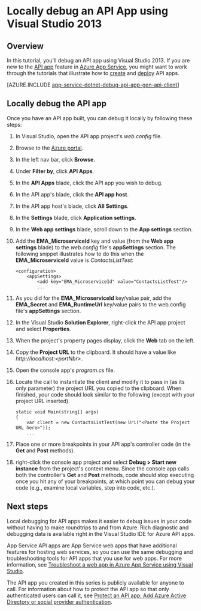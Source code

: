 <properties 
	pageTitle="Locally debug an API App in Azure App Service" 
	description="Learn how to debug an API App using Visual Studio." 
	services="app-service\api" 
	documentationCenter=".net" 
	authors="tarcher" 
	manager="wpickett" 
	editor="jimbe"/>

<tags 
	ms.service="app-service-api" 
	ms.workload="web" 
	ms.tgt_pltfrm="dotnet" 
	ms.devlang="na" 
	ms.topic="article" 
	ms.date="05/26/2015" 
	ms.author="tarcher"/>

# Locally debug an API App using Visual Studio 2013

## Overview

In this tutorial, you'll debug an API app using Visual Studio 2013. If you are new to the [API app](app-service-api-apps-why-best-platform.md) feature in [Azure App Service](app-service-value-prop-what-is.md), you might want to work through the tutorials that illustrate how to [create](app-service-dotnet-create-api-app.md) and [deploy](app-service-dotnet-deploy-api-app.md) API apps.

[AZURE.INCLUDE [app-service-dotnet-debug-api-app-gen-api-client](../includes/app-service-dotnet-debug-api-app-gen-api-client.md)]

## Locally debug the API app 

Once you have an API app built, you can debug it locally by following these steps:

1. In Visual Studio, open the API app project's *web.config* file. 
 
2. Browse to the [Azure portal](http://portal.azure.com). 

3. In the left nav bar, click **Browse**. 

4. Under **Filter by**, click **API Apps**. 

5. In the **API Apps** blade, click the API app you wish to debug.  

6. In the API app's blade, click the **API app host**.

7. In the API app host's blade, click **All Settings**.

8. In the **Settings** blade, click **Application settings**.

9. In the **Web app settings** blade, scroll down to the **App settings** section.

10. Add the **EMA\_MicroserviceId** key and value (from the **Web app settings** blade) to the *web.config* file's **appSettings** section. The following snippet illustrates how to do this when the **EMA\_MicroserviceId** value is *ContactsListTest*:

		<configuration>
			<appSettings>
				<add key="EMA_MicroserviceId" value="ContactsListTest"/>
				...

11. As you did for the **EMA\_MicroserviceId** key/value pair, add the **EMA\_Secret** and **EMA\_RuntimeUrl** key/value pairs to the web.config file's **appSettings** section.

12. In the Visual Studio **Solution Explorer**, right-click the API app project and select **Properties**.

13. When the project's property pages display, click the **Web** tab on the left.

14. Copy the **Project URL** to the clipboard. It should have a value like *http://localhost:&lt;portNbr>*.

15. Open the console app's *program.cs* file.

16. Locate the call to instantiate the client and modify it to pass in (as its only parameter) the project URL you copied to the clipboard. When finished, your code should look similar to the following (except with your project URL inserted).

        static void Main(string[] args)
        {
            var client = new ContactsListTest(new Uri("<Paste the Project URL here>"));
        	...

17. Place one or more breakpoints in your API app's controller code (in the **Get** and **Post** methods).

18. right-click the console app project and select **Debug > Start new instance** from the project's context menu. Since the console app calls both the controller's **Get** and **Post** methods, code should stop executing once you hit any of your breakpoints, at which point you can debug your code (e.g., examine local variables, step into code, etc.).  

## Next steps

Local debugging for API apps makes it easier to debug issues in your code without having to make roundtrips to and from Azure. Rich diagnostic and debugging data is available right in the Visual Studio IDE for Azure API apps. 

App Service API apps are App Service web apps that have additional features for hosting web services, so you can use the same debugging and troubleshooting tools for API apps that you use for web apps.  For more information, see [Troubleshoot a web app in Azure App Service using Visual Studio](web-sites-dotnet-troubleshoot-visual-studio.md). 

The API app you created in this series is publicly available for anyone to call. For information about how to protect the API app so that only authenticated users can call it, see [Protect an API app: Add Azure Active Directory or social provider authentication](app-service-api-dotnet-add-authentication.md).

